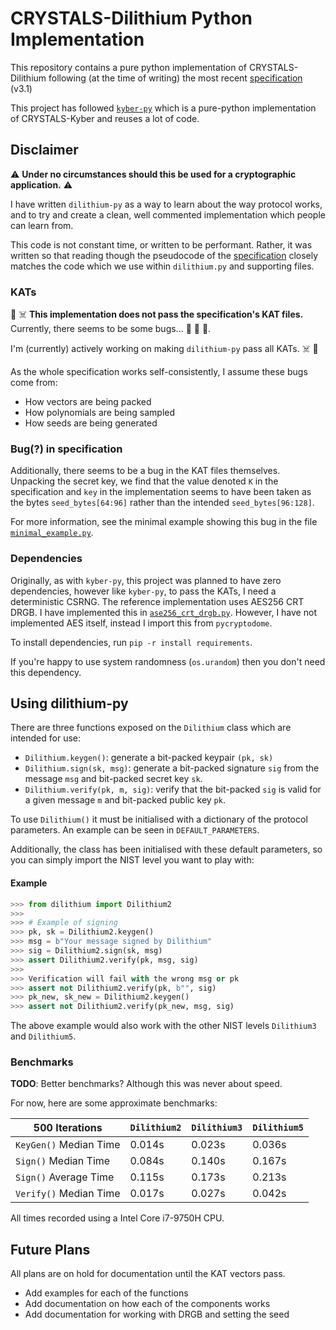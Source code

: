 # CRYSTALS-Dilithium Python Implementation

This repository contains a pure python implementation of CRYSTALS-Dilithium 
following (at the time of writing) the most recent 
[specification](https://pq-crystals.org/dilithium/data/dilithium-specification-round3-20210208.pdf)
(v3.1)

This project has followed [`kyber-py`](https://github.com/jack4818/kyber-py)
which is a pure-python implementation of CRYSTALS-Kyber and reuses a lot of
code. 

## Disclaimer

:warning: **Under no circumstances should this be used for a cryptographic
application.** :warning:

I have written `dilithium-py` as a way to learn about the way protocol works,
and to try and create a clean, well commented implementation which people can
learn from.

This code is not constant time, or written to be performant. Rather, it was 
written so that reading though the pseudocode of the 
[specification](https://pq-crystals.org/dilithium/data/dilithium-specification-round3-20210208.pdf)
closely matches the code which we use within `dilithium.py` and supporting files.

### KATs

:rotating_light: 
:skull_and_crossbones:
**This implementation does not pass the specification's KAT files.**
Currently, there seems to be some bugs... :bug: :ant: :bee:.

I'm (currently) actively working on making `dilithium-py` pass all KATs.
:skull_and_crossbones:
:rotating_light: 

As the whole specification works self-consistently, I assume these
bugs come from:

- How vectors are being packed
- How polynomials are being sampled
- How seeds are being generated

### Bug(?) in specification

Additionally, there seems to be a bug in the KAT files themselves.
Unpacking the secret key, we find that the value denoted `K` in the
specification and `key` in the implementation 
seems to have been taken as the bytes `seed_bytes[64:96]` rather than
the intended `seed_bytes[96:128]`.

For more information, see the minimal example showing this bug in
the file [`minimal_example.py`](minimal_example.py).

### Dependencies

Originally, as with `kyber-py`, this project was planned to have zero
dependencies, however like `kyber-py`, to pass the KATs, I need  a 
deterministic CSRNG. The reference implementation uses
AES256 CRT DRGB. I have implemented this in [`ase256_crt_drgb.py`](ase256_crt_drgb.py). 
However, I have not implemented AES itself, instead I import this from `pycryptodome`.

To install dependencies, run `pip -r install requirements`.

If you're happy to use system randomness (`os.urandom`) then you don't need
this dependency.

## Using dilithium-py

There are three functions exposed on the `Dilithium` class which are intended
for use:

- `Dilithium.keygen()`: generate a bit-packed keypair `(pk, sk)`
- `Dilithium.sign(sk, msg)`: generate a bit-packed signature `sig` 
from the message `msg` and bit-packed secret key `sk`.
- `Dilithium.verify(pk, m, sig)`: verify that the bit-packed `sig` is
valid for a given message `m` and bit-packed public key `pk`.

To use `Dilithium()` it must be initialised with a dictionary of the 
protocol parameters. An example can be seen in `DEFAULT_PARAMETERS`.

Additionally, the class has been initialised with these default parameters, 
so you can simply import the NIST level you want to play with:

#### Example

```python
>>> from dilithium import Dilithium2
>>>
>>> # Example of signing
>>> pk, sk = Dilithium2.keygen()
>>> msg = b"Your message signed by Dilithium"
>>> sig = Dilithium2.sign(sk, msg)
>>> assert Dilithium2.verify(pk, msg, sig)
>>>
>>> Verification will fail with the wrong msg or pk
>>> assert not Dilithium2.verify(pk, b"", sig)
>>> pk_new, sk_new = Dilithium2.keygen()
>>> assert not Dilithium2.verify(pk_new, msg, sig)
```

The above example would also work with the other NIST levels
`Dilithium3` and `Dilithium5`.

### Benchmarks

**TODO**: Better benchmarks? Although this was never about speed.

For now, here are some approximate benchmarks:

|  500 Iterations          | `Dilithium2` | `Dilithium3` | `Dilithium5` |
|--------------------------|--------------|--------------|--------------|
| `KeyGen()` Median Time   |  0.014s      | 0.023s       | 0.036s       |
| `Sign()`   Median Time   |  0.084s      | 0.140s       | 0.167s       |
| `Sign()`   Average Time  |  0.115s      | 0.173s       | 0.213s       |
| `Verify()` Median Time   |  0.017s      | 0.027s       | 0.042s       |

All times recorded using a Intel Core i7-9750H CPU. 

## Future Plans

All plans are on hold for documentation until the KAT vectors pass.

* Add examples for each of the functions
* Add documentation on how each of the components works
* Add documentation for working with DRGB and setting the seed

